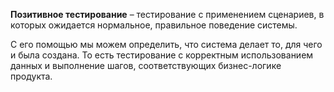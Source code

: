 **Позитивное тестирование** – тестирование с применением сценариев, в которых ожидается нормальное, правильное поведение системы.

С его помощью мы можем определить, что система делает то, для чего и была создана. То есть тестирование с корректным использованием данных и выполнение шагов, соответствующих бизнес-логике продукта.